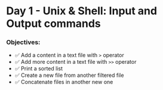 # Day 1 - Unix & Shell: Input and Output commands

### Objectives:
- ✅ Add a content in a text file with `>` operator
- ✅ Add more content in a text file with `>>` operator
- ✅ Print a sorted list
- ✅ Create a new file from another filtered file
- ✅ Concatenate files in another new one